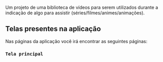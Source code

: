 Um projeto de uma biblioteca de vídeos para serem utilizados durante a indicação de algo para assistir (séries/filmes/animes/animações).

## Telas presentes na aplicação

Nas páginas da aplicação você irá encontrar as seguintes páginas:

### `Tela principal`